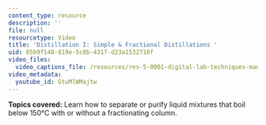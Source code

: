 ```yaml
---
content_type: resource
description: ''
file: null
resourcetype: Video
title: 'Distillation I: Simple & Fractional Distillations '
uid: 85b9f148-819e-5c0b-431f-d23a1532716f
video_files:
  video_captions_file: /resources/res-5-0001-digital-lab-techniques-manual-spring-2007/videos/distillation-i-simple-fractional-distillations/GtuMlWMajtw.vtt
video_metadata:
  youtube_id: GtuMlWMajtw
---
```


**Topics covered:** Learn how to separate or purify liquid mixtures that boil below 150°C with or without a fractionating column.